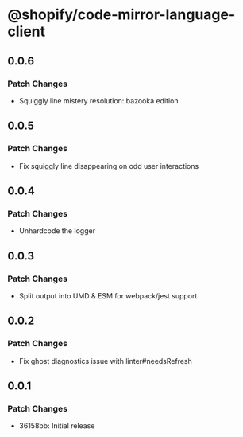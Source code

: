 # @shopify/code-mirror-language-client

## 0.0.6

### Patch Changes

- Squiggly line mistery resolution: bazooka edition

## 0.0.5

### Patch Changes

- Fix squiggly line disappearing on odd user interactions

## 0.0.4

### Patch Changes

- Unhardcode the logger

## 0.0.3

### Patch Changes

- Split output into UMD & ESM for webpack/jest support

## 0.0.2

### Patch Changes

- Fix ghost diagnostics issue with linter#needsRefresh

## 0.0.1

### Patch Changes

- 36158bb: Initial release
